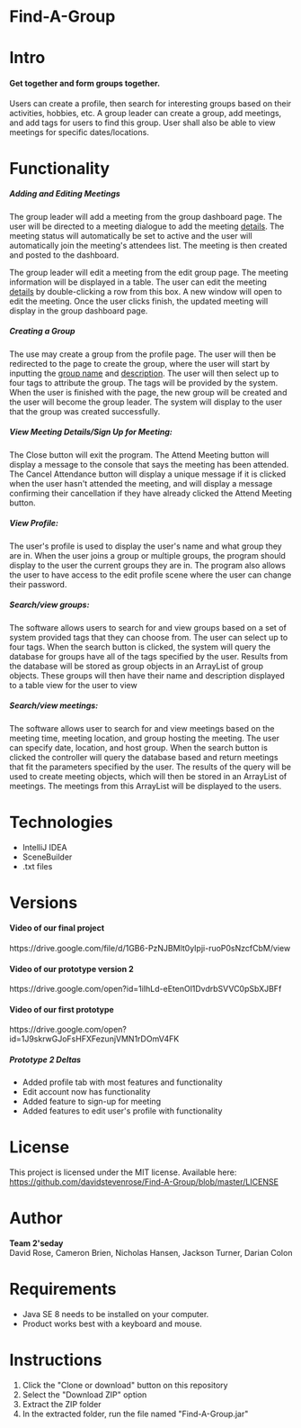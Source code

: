 # Find-A-Group
# Intro
<h4>Get together and form groups together. </h4>
<p>Users  can  create  a  profile,  then search  for  interesting  groups based  on  their activities,
  hobbies,  etc.  A group leader can create a group, add meetings, and add tags for users to find this
   group. User shall also be able to view meetings for specific dates/locations.</p>
   
# Functionality
<h5>Adding and Editing Meetings</h5>
<p>The group leader will add a meeting from the group dashboard page. The user will be 
directed to a meeting dialogue to add the meeting <u style="text-underline-color: firebrick;">details</u>. The meeting status
will automatically be set to active and the user will automatically join the meeting's
attendees list. The meeting is then created and posted to the dashboard.</p>
<p>The group leader will edit a meeting from the edit group page. The meeting information 
will be displayed in a table. The user can edit the meeting <u style="text-underline-color: firebrick;">details</u>
 by double-clicking a row from this box. A new window will open to edit the meeting. Once the user clicks finish, the updated meeting will display in the group 
 dashboard page.</p>

<h5>Creating a Group</h5>
<p>The use may create a group from the profile page. The user will then be redirected to the 
page to create the group, where the user will start by inputting the <u>group name</u>
and <u>description</u>. The user will then select up to four tags to attribute the group.
The tags will be provided by the system. When the user is finished with the page, the
new group will be created and the user will become the group leader. The system will
display to the user that the group was created successfully.</p>

<h5>View Meeting Details/Sign Up for Meeting:</h5>
<p> The Close button will exit the program. The 
Attend Meeting button will display a message to the console that says the meeting has been attended.
The Cancel Attendance button will display a unique message if it is clicked when the user hasn't 
attended the meeting, and will display a message confirming their cancellation if they have already
 clicked the Attend Meeting button.</p>
 
<h5>View Profile:</h5>
<p> The user's profile is used to display the user's name and what group they are in. When the user 
joins a group or multiple groups, the program should display to the user the current groups they are in. 
The program also allows the user to have access to the edit profile scene where the user can change their 
password. </p>


<h5>Search/view groups:</h5>
<p>The software allows users to search for and view groups based on a set of system provided tags that they can choose from. The user can select up to four tags. When the search button is clicked, the system will query the database for groups have all of the tags specified by the user. Results from the database will be stored as group objects in an ArrayList of group objects. These groups will then have their name and description displayed to a table view for the user to view</p>

<h5>Search/view meetings:</h5>
<p>The software allows user to search for and view meetings based on the meeting time, meeting location, and group hosting the meeting. The user can specify date, location, and host group. When the search button is clicked the controller will query the database based and return meetings that fit the parameters specified by the user. The results of the query will be used to create meeting objects, which will then be stored in an ArrayList of meetings. The meetings from this ArrayList will be displayed to the users.</p>

 # Technologies
  <ul>
    <li>IntelliJ IDEA</li>
    <li>SceneBuilder</li>
    <li>.txt files</li>
 </ul>
 
 # Versions
 
  <h4>Video of our final project</h4>
  https://drive.google.com/file/d/1GB6-PzNJBMlt0yIpji-ruoP0sNzcfCbM/view
  
  <h4>Video of our prototype version 2</h4>
  https://drive.google.com/open?id=1iIhLd-eEtenOl1DvdrbSVVC0pSbXJBFf
  
  <h4>Video of our first prototype</h4>
  https://drive.google.com/open?id=1J9skrwGJoFsHFXFezunjVMN1rDOmV4FK
  
 <h5>Prototype 2 Deltas</h5>
 <ul>
    <li>Added profile tab with most features and functionality</li>
    <li>Edit account now has functionality</li>
    <li>Added feature to sign-up for meeting</li>
    <li>Added features to edit user's profile with functionality</li>
 </ul>
 
# License
This project is licensed under the MIT license. Available here: 
https://github.com/davidstevenrose/Find-A-Group/blob/master/LICENSE

# Author
<b>Team 2'seday</b> <br />
David Rose, Cameron Brien, Nicholas Hansen, Jackson Turner, Darian Colon

# Requirements
* Java SE 8 needs to be installed on your computer.
* Product works best with a keyboard and mouse.

# Instructions
1. Click the "Clone or download" button on this repository
2. Select the "Download ZIP" option
3. Extract the ZIP folder
4. In the extracted folder, run the file named "Find-A-Group.jar"


